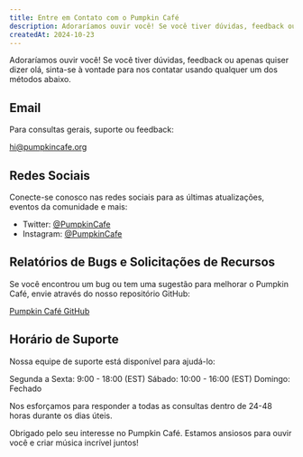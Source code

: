 ```yaml
---
title: Entre em Contato com o Pumpkin Café
description: Adoraríamos ouvir você! Se você tiver dúvidas, feedback ou apenas quiser dizer olá, sinta-se à vontade para nos contatar usando qualquer um dos métodos abaixo.
createdAt: 2024-10-23
---
```


Adoraríamos ouvir você! Se você tiver dúvidas, feedback ou apenas quiser dizer olá, sinta-se à vontade para nos contatar usando qualquer um dos métodos abaixo.

## Email

Para consultas gerais, suporte ou feedback:

[hi@pumpkincafe.org](mailto:hi@pumpkincafe.org)

## Redes Sociais

Conecte-se conosco nas redes sociais para as últimas atualizações, eventos da comunidade e mais:

- Twitter: [@PumpkinCafe](https://twitter.com/pumpkin-cafe)
- Instagram: [@PumpkinCafe](https://instagram.com/pumpkin-cafe)

## Relatórios de Bugs e Solicitações de Recursos

Se você encontrou um bug ou tem uma sugestão para melhorar o Pumpkin Café, envie através do nosso repositório GitHub:

[Pumpkin Café GitHub](https://github.com/ZissyW/pumpkin-cafe)

## Horário de Suporte

Nossa equipe de suporte está disponível para ajudá-lo:

Segunda a Sexta: 9:00 - 18:00 (EST)
Sábado: 10:00 - 16:00 (EST)
Domingo: Fechado

Nos esforçamos para responder a todas as consultas dentro de 24-48 horas durante os dias úteis.

Obrigado pelo seu interesse no Pumpkin Café. Estamos ansiosos para ouvir você e criar música incrível juntos! 
